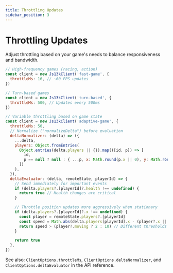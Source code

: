 ```yaml
---
title: Throttling Updates
sidebar_position: 3
---
```


# Throttling Updates

Adjust throttling based on your game's needs to balance responsiveness and bandwidth.

```js
// High-frequency games (racing, action)
const client = new Js13kClient('fast-game', {
  throttleMs: 16, // ~60 FPS updates
})

// Turn-based games
const client = new Js13kClient('turn-based', {
  throttleMs: 500, // Updates every 500ms
})

// Variable throttling based on game state
const client = new Js13kClient('adaptive-game', {
  throttleMs: 50,
  // Normalize ("normalizeDelta") before evaluation
  deltaNormalizer: (delta) => ({
    ...delta,
    players: Object.fromEntries(
      Object.entries(delta.players || {}).map(([id, p]) => [
        id,
        p == null ? null : { ...p, x: Math.round(p.x || 0), y: Math.round(p.y || 0) },
      ])
    ),
  }),
  deltaEvaluator: (delta, remoteState, playerId) => {
    // Send immediately for important events
    if (delta.players?.[playerId]?.health !== undefined) {
      return true // Health changes are critical
    }

    // Throttle position updates more aggressively when stationary
    if (delta.players?.[playerId]?.x !== undefined) {
      const player = remoteState.players?.[playerId]
      const speed = Math.abs(delta.players[playerId].x - (player?.x || 0))
      return speed > (player?.moving ? 2 : 10) // Different thresholds
    }

    return true
  },
})
```

See also: `ClientOptions.throttleMs`, `ClientOptions.deltaNormalizer`, and `ClientOptions.deltaEvaluator` in the API reference.
